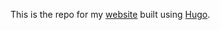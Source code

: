 This is the repo for my [website](https://akmalrashid.com/) built using [Hugo](https://akmalrashid.com/).
